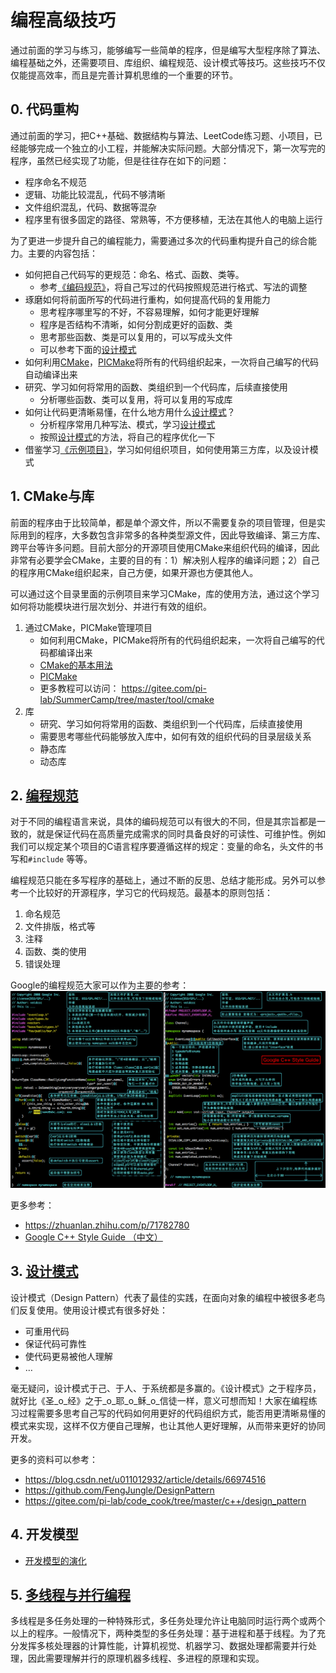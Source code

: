 # 编程高级技巧

通过前面的学习与练习，能够编写一些简单的程序，但是编写大型程序除了算法、编程基础之外，还需要项目、库组织、编程规范、设计模式等技巧。这些技巧不仅仅能提高效率，而且是完善计算机思维的一个重要的环节。


## 0. 代码重构
通过前面的学习，把C++基础、数据结构与算法、LeetCode练习题、小项目，已经能够完成一个独立的小工程，并能解决实际问题。大部分情况下，第一次写完的程序，虽然已经实现了功能，但是往往存在如下的问题：
* 程序命名不规范
* 逻辑、功能比较混乱，代码不够清晰
* 文件组织混乱，代码、数据等混杂
* 程序里有很多固定的路径、常熟等，不方便移植，无法在其他人的电脑上运行

为了更进一步提升自己的编程能力，需要通过多次的代码重构提升自己的综合能力。主要的内容包括：

- 如何把自己代码写的更规范：命名、格式、函数、类等。
    - 参考[《编码规范》](programming_standard)，将自己写过的代码按照规范进行格式、写法的调整
- 琢磨如何将前面所写的代码进行重构，如何提高代码的复用能力
    - 思考程序哪里写的不好，不容易理解，如何才能更好理解
    - 程序是否结构不清晰，如何分割成更好的函数、类
    - 思考那些函数、类是可以复用的，可以写成头文件
    - 可以参考下面的[设计模式](4_DesignPattern_UML)
- 如何利用[CMake](../6_tools/cmake)，[PICMake](../6_tools/cmake/PICMake.md)将所有的代码组织起来，一次将自己编写的代码自动编译出来
- 研究、学习如何将常用的函数、类组织到一个代码库，后续直接使用
    - 分析哪些函数、类可以复用，将可以复用的写成库
- 如何让代码更清晰易懂，在什么地方用什么[设计模式](4_DesignPattern_UML)？
	- 分析程序常用几种写法、模式，学习[设计模式](4_DesignPattern_UML)
	- 按照[设计模式](4_DesignPattern_UML)的方法，将自己的程序优化一下
- 借鉴学习[《示例项目》](https://gitee.com/pi-lab/code_cook/blob/master/DemoProjects.md)，学习如何组织项目，如何使用第三方库，以及设计模式


## 1. CMake与库

前面的程序由于比较简单，都是单个源文件，所以不需要复杂的项目管理，但是实际用到的程序，大多数包含非常多的各种类型源文件，因此导致编译、第三方库、跨平台等许多问题。目前大部分的开源项目使用CMake来组织代码的编译，因此非常有必要学会CMake，主要的目的有：1）解决别人程序的编译问题；2）自己的程序用CMake组织起来，自己方便，如果开源也方便其他人。

可以通过这个目录里面的示例项目来学习CMake，库的使用方法，通过这个学习如何将功能模块进行层次划分、并进行有效的组织。

1. 通过CMake，PICMake管理项目
    - 如何利用CMake，PICMake将所有的代码组织起来，一次将自己编写的代码都编译出来
    - [CMake的基本用法](../6_tools/cmake)
    - [PICMake](../6_tools/cmake/PICMake.md)
    - 更多教程可以访问： https://gitee.com/pi-lab/SummerCamp/tree/master/tool/cmake
2. 库
    - 研究、学习如何将常用的函数、类组织到一个代码库，后续直接使用
    - 需要思考哪些代码能够放入库中，如何有效的组织代码的目录层级关系
    - 静态库
    - 动态库



## 2. [编程规范](programming_standard)

对于不同的编程语言来说，具体的编码规范可以有很大的不同，但是其宗旨都是一致的，就是保证代码在高质量完成需求的同时具备良好的可读性、可维护性。例如我们可以规定某个项目的C语言程序要遵循这样的规定：变量的命名，头文件的书写和`#include` 等等。

编程规范只能在多写程序的基础上，通过不断的反思、总结才能形成。另外可以参考一个比较好的开源程序，学习它的代码规范。最基本的原则包括：

1. 命名规范
2. 文件排版，格式等
3. 注释
4. 函数、类的使用
5. 错误处理

Google的编程规范大家可以作为主要的参考：
![code standard](programming_standard/Google_Cpp_Style_guide_CN.png)

更多参考：
* https://zhuanlan.zhihu.com/p/71782780
* [Google C++ Style Guide （中文）](programming_standard/Google_Cpp_Style_guide_CN.pdf)



## 3. [设计模式](4_DesignPattern_UML)

设计模式（Design Pattern）代表了最佳的实践，在面向对象的编程中被很多老鸟们反复使用。使用设计模式有很多好处：

- 可重用代码
- 保证代码可靠性
- 使代码更易被他人理解
- …

毫无疑问，设计模式于己、于人、于系统都是多赢的。《设计模式》之于程序员，就好比《圣_o_经》之于_o_耶_o_稣_o_信徒一样，意义可想而知！大家在编程练习过程需要多思考自己写的代码如何用更好的代码组织方式，能否用更清晰易懂的模式来实现，这样不仅方便自己理解，也让其他人更好理解，从而带来更好的协同开发。



更多的资料可以参考：

* https://blog.csdn.net/u011012932/article/details/66974516
* https://github.com/FengJungle/DesignPattern
* https://gitee.com/pi-lab/code_cook/tree/master/c++/design_pattern



## 4. 开发模型

* [开发模型的演化](https://www.toutiao.com/i6863271015640728068/)



## 5. [多线程与并行编程](5_MultiThread)

多线程是多任务处理的一种特殊形式，多任务处理允许让电脑同时运行两个或两个以上的程序。一般情况下，两种类型的多任务处理：基于进程和基于线程。为了充分发挥多核处理器的计算性能，计算机视觉、机器学习、数据处理都需要并行处理，因此需要理解并行的原理机器多线程、多进程的原理和实现。

